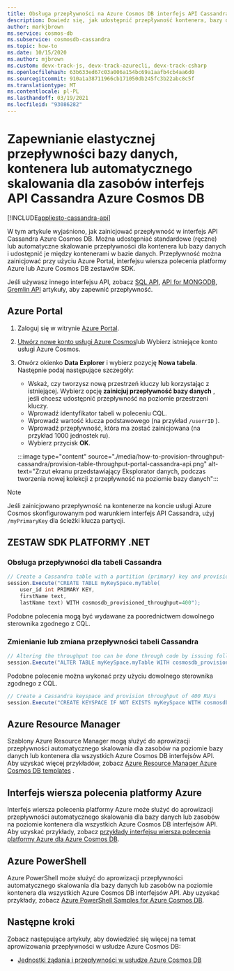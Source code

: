 ```yaml
---
title: Obsługa przepływności na Azure Cosmos DB interfejs API Cassandra zasobów
description: Dowiedz się, jak udostępnić przepływność kontenera, bazy danych i skalowania automatycznego w Azure Cosmos DB interfejs API Cassandra zasoby. Będziesz używać Azure Portal, interfejsu wiersza polecenia, programu PowerShell i różnych innych zestawów SDK.
author: markjbrown
ms.service: cosmos-db
ms.subservice: cosmosdb-cassandra
ms.topic: how-to
ms.date: 10/15/2020
ms.author: mjbrown
ms.custom: devx-track-js, devx-track-azurecli, devx-track-csharp
ms.openlocfilehash: 63b633ed67c03a006a154bc69a1aafb4cb4aa6d0
ms.sourcegitcommit: 910a1a38711966cb171050db245fc3b22abc8c5f
ms.translationtype: MT
ms.contentlocale: pl-PL
ms.lasthandoff: 03/19/2021
ms.locfileid: "93086282"
---
```

# <a name="provision-database-container-or-autoscale-throughput-on-azure-cosmos-db-cassandra-api-resources"></a>Zapewnianie elastycznej przepływności bazy danych, kontenera lub automatycznego skalowania dla zasobów interfejs API Cassandra Azure Cosmos DB
[!INCLUDE[appliesto-cassandra-api](includes/appliesto-cassandra-api.md)]

W tym artykule wyjaśniono, jak zainicjować przepływność w interfejs API Cassandra Azure Cosmos DB. Można udostępniać standardowe (ręczne) lub automatyczne skalowanie przepływności dla kontenera lub bazy danych i udostępnić je między kontenerami w bazie danych. Przepływność można zainicjować przy użyciu Azure Portal, interfejsu wiersza polecenia platformy Azure lub Azure Cosmos DB zestawów SDK.

Jeśli używasz innego interfejsu API, zobacz [SQL API](how-to-provision-container-throughput.md), [API for MONGODB](how-to-provision-throughput-mongodb.md), [Gremlin API](how-to-provision-throughput-gremlin.md) artykuły, aby zapewnić przepływność.

## <a name="azure-portal"></a><a id="portal-cassandra"></a> Azure Portal

1. Zaloguj się w witrynie [Azure Portal](https://portal.azure.com/).

1. [Utwórz nowe konto usługi Azure Cosmos](create-mongodb-dotnet.md#create-a-database-account)lub Wybierz istniejące konto usługi Azure Cosmos.

1. Otwórz okienko **Data Explorer** i wybierz pozycję **Nowa tabela**. Następnie podaj następujące szczegóły:

   * Wskaż, czy tworzysz nową przestrzeń kluczy lub korzystając z istniejącej. Wybierz opcję **zainicjuj przepływność bazy danych** , jeśli chcesz udostępnić przepływność na poziomie przestrzeni kluczy.
   * Wprowadź identyfikator tabeli w poleceniu CQL.
   * Wprowadź wartość klucza podstawowego (na przykład `/userrID` ).
   * Wprowadź przepływność, która ma zostać zainicjowana (na przykład 1000 jednostek ru).
   * Wybierz przycisk **OK**.

    :::image type="content" source="./media/how-to-provision-throughput-cassandra/provision-table-throughput-portal-cassandra-api.png" alt-text="Zrzut ekranu przedstawiający Eksplorator danych, podczas tworzenia nowej kolekcji z przepływność na poziomie bazy danych":::

> [!Note]
> Jeśli zainicjowano przepływność na kontenerze na koncie usługi Azure Cosmos skonfigurowanym pod warunkiem interfejs API Cassandra, użyj `/myPrimaryKey` dla ścieżki klucza partycji.

## <a name="net-sdk"></a><a id="dotnet-cassandra"></a> ZESTAW SDK PLATFORMY .NET

### <a name="provision-throughput-for-a-cassandra-table"></a>Obsługa przepływności dla tabeli Cassandra

```csharp
// Create a Cassandra table with a partition (primary) key and provision throughput of 400 RU/s
session.Execute("CREATE TABLE myKeySpace.myTable(
    user_id int PRIMARY KEY,
    firstName text,
    lastName text) WITH cosmosdb_provisioned_throughput=400");

```
Podobne polecenia mogą być wydawane za poorednictwem dowolnego sterownika zgodnego z CQL.

### <a name="alter-or-change-throughput-for-a-cassandra-table"></a>Zmienianie lub zmiana przepływności tabeli Cassandra

```csharp
// Altering the throughput too can be done through code by issuing following command
session.Execute("ALTER TABLE myKeySpace.myTable WITH cosmosdb_provisioned_throughput=5000");
```

Podobne polecenie można wykonać przy użyciu dowolnego sterownika zgodnego z CQL.

```csharp
// Create a Cassandra keyspace and provision throughput of 400 RU/s
session.Execute("CREATE KEYSPACE IF NOT EXISTS myKeySpace WITH cosmosdb_provisioned_throughput=400");
```

## <a name="azure-resource-manager"></a>Azure Resource Manager

Szablony Azure Resource Manager mogą służyć do aprowizacji przepływności automatycznego skalowania dla zasobów na poziomie bazy danych lub kontenera dla wszystkich Azure Cosmos DB interfejsów API. Aby uzyskać więcej przykładów, zobacz [Azure Resource Manager Azure Cosmos DB templates](templates-samples-cassandra.md) .

## <a name="azure-cli"></a>Interfejs wiersza polecenia platformy Azure

Interfejs wiersza polecenia platformy Azure może służyć do aprowizacji przepływności automatycznego skalowania dla bazy danych lub zasobów na poziomie kontenera dla wszystkich Azure Cosmos DB interfejsów API. Aby uzyskać przykłady, zobacz [przykłady interfejsu wiersza polecenia platformy Azure dla Azure Cosmos DB](cli-samples-cassandra.md).

## <a name="azure-powershell"></a>Azure PowerShell

Azure PowerShell może służyć do aprowizacji przepływności automatycznego skalowania dla bazy danych lub zasobów na poziomie kontenera dla wszystkich Azure Cosmos DB interfejsów API. Aby uzyskać przykłady, zobacz [Azure PowerShell Samples for Azure Cosmos DB](powershell-samples-cassandra.md).

## <a name="next-steps"></a>Następne kroki

Zobacz następujące artykuły, aby dowiedzieć się więcej na temat aprowizowania przepływności w usłudze Azure Cosmos DB:

* [Jednostki żądania i przepływności w usłudze Azure Cosmos DB](request-units.md)